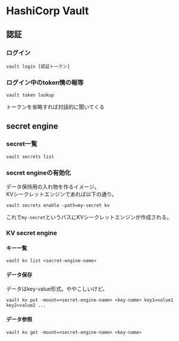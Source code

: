 # HashiCorp Vault

## 認証

### ログイン

```console
vault login [認証トークン]
```

### ログイン中のtoken情の報等

```console
vault token lookup
```

トークンを省略すれば対話的に聞いてくる

## secret engine

### secret一覧

```console
vault secrets list
```

### secret engineの有効化

データ保持用の入れ物を作るイメージ。  
KVシークレットエンジンであれば以下の通り。

```console
vault secrets enable -path=my-secret kv
```

これで`my-secret`というパスにKVシークレットエンジンが作成される。

### KV secret engine

#### キー一覧

```console
vault kv list <secret-engine-name>
```

#### データ保存

データはkey-value形式。ややこしいけど。

```console
vault kv put -mount=<secret-engine-name> <key-name> key1=value1 key2=value2 ...
```

#### データ参照

```console
vault kv get -mount=<secret-engine-name> <key-name>
```
